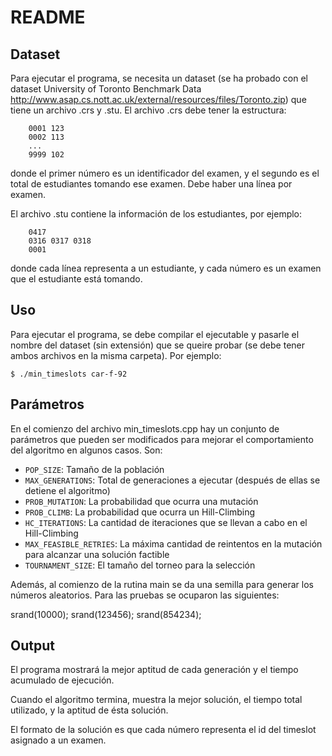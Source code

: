 # README #

## Dataset ##
Para ejecutar el programa, se necesita un dataset (se ha probado con el dataset University of Toronto Benchmark
Data http://www.asap.cs.nott.ac.uk/external/resources/files/Toronto.zip) que tiene un archivo .crs y .stu.
El archivo .crs debe tener la estructura:

```
    0001 123
    0002 113
    ...
    9999 102
```

donde el primer número es un identificador del examen, y el segundo es el total de estudiantes
tomando ese examen.
Debe haber una línea por examen.

El archivo .stu contiene la información de los estudiantes, por ejemplo:

```
    0417
    0316 0317 0318
    0001
```

donde cada línea representa a un estudiante, y cada número es un examen que el estudiante está tomando.

## Uso ##
Para ejecutar el programa, se debe compilar el ejecutable y pasarle el nombre del dataset (sin extensión)
que se queire probar (se debe tener ambos archivos en la misma carpeta). Por ejemplo:

  `$ ./min_timeslots car-f-92`

## Parámetros ##
En el comienzo del archivo min_timeslots.cpp hay un conjunto de parámetros que pueden ser modificados
para mejorar el comportamiento del algoritmo en algunos casos. Son:

* `POP_SIZE`: Tamaño de la población
* `MAX_GENERATIONS`: Total de generaciones a ejecutar (después de ellas se detiene el algoritmo)
* `PROB_MUTATION`: La probabilidad que ocurra una mutación
* `PROB_CLIMB`: La probabilidad que ocurra un Hill-Climbing
* `HC_ITERATIONS`: La cantidad de iteraciones que se llevan a cabo en el Hill-Climbing
* `MAX_FEASIBLE_RETRIES`: La máxima cantidad de reintentos en la mutación para alcanzar una solución factible
* `TOURNAMENT_SIZE`: El tamaño del torneo para la selección

Además, al comienzo de la rutina main se da una semilla para generar los números aleatorios. Para las pruebas
se ocuparon las siguientes:

  srand(10000);
  srand(123456);
  srand(854234);

## Output ##
El programa mostrará la mejor aptitud de cada generación y el tiempo acumulado de ejecución.

Cuando el algoritmo termina, muestra la mejor solución, el tiempo total utilizado, y la aptitud
de ésta solución.

El formato de la solución es que cada número representa el id del timeslot asignado a un examen.